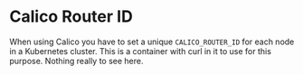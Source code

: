 # Calico Router ID

When using Calico you have to set a unique `CALICO_ROUTER_ID` for each node
in a Kubernetes cluster. This is a container with curl in it to use for this
purpose. Nothing really to see here.
